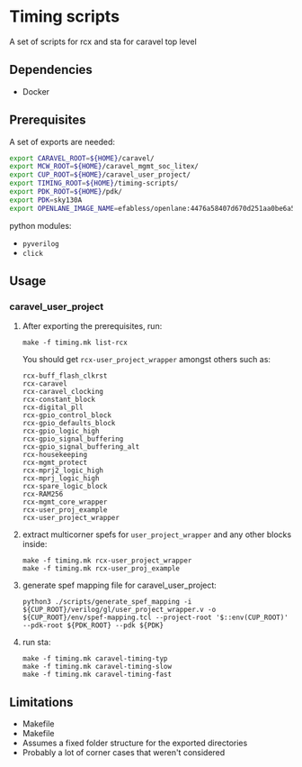# Timing scripts

A set of scripts for rcx and sta for caravel top level 

## Dependencies
- Docker

## Prerequisites

A set of exports are needed:
```bash
export CARAVEL_ROOT=${HOME}/caravel/
export MCW_ROOT=${HOME}/caravel_mgmt_soc_litex/
export CUP_ROOT=${HOME}/caravel_user_project/
export TIMING_ROOT=${HOME}/timing-scripts/
export PDK_ROOT=${HOME}/pdk/
export PDK=sky130A
export OPENLANE_IMAGE_NAME=efabless/openlane:4476a58407d670d251aa0be6a55e5391bb181c4e-amd64
```

python modules:
- `pyverilog`
- `click`

## Usage

### caravel_user_project

1. After exporting the prerequisites, run:

    ```
    make -f timing.mk list-rcx
    ```
    You should get `rcx-user_project_wrapper` amongst others such as: 

    ```
    rcx-buff_flash_clkrst
    rcx-caravel
    rcx-caravel_clocking
    rcx-constant_block
    rcx-digital_pll
    rcx-gpio_control_block
    rcx-gpio_defaults_block
    rcx-gpio_logic_high
    rcx-gpio_signal_buffering
    rcx-gpio_signal_buffering_alt
    rcx-housekeeping
    rcx-mgmt_protect
    rcx-mprj2_logic_high
    rcx-mprj_logic_high
    rcx-spare_logic_block
    rcx-RAM256
    rcx-mgmt_core_wrapper
    rcx-user_proj_example
    rcx-user_project_wrapper
    ```

2. extract multicorner spefs for `user_project_wrapper` and any other blocks inside:

    ```
    make -f timing.mk rcx-user_project_wrapper
    make -f timing.mk rcx-user_proj_example
    ```
3. generate spef mapping file for caravel_user_project:

    ```
    python3 ./scripts/generate_spef_mapping -i ${CUP_ROOT}/verilog/gl/user_project_wrapper.v -o ${CUP_ROOT}/env/spef-mapping.tcl --project-root '$::env(CUP_ROOT)' --pdk-root ${PDK_ROOT} --pdk ${PDK}
    ```

4. run sta:

    ```
    make -f timing.mk caravel-timing-typ
    make -f timing.mk caravel-timing-slow
    make -f timing.mk caravel-timing-fast
    ```

## Limitations

- Makefile
- Makefile
- Assumes a fixed folder structure for the exported directories
- Probably a lot of corner cases that weren't considered
